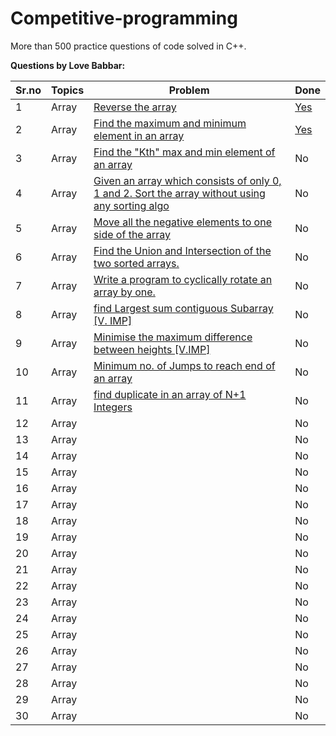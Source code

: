 # Competitive-programming
More than 500 practice questions of code solved in C++.




**Questions by Love Babbar:**


|Sr.no|Topics|Problem|Done|
|-----|------|-------|----|
|    1|Array|[Reverse the array](https://www.geeksforgeeks.org/write-a-program-to-reverse-an-array-or-string/)|[Yes](https://github.com/psp290/Competitive-programming/blob/main/Array/ReverseString.cpp)|
|2|Array|[Find the maximum and minimum element in an array](https://www.geeksforgeeks.org/maximum-and-minimum-in-an-array/)|[Yes](https://github.com/psp290/Competitive-programming/blob/main/Array/ReverseString.cpp)|
|3|Array|[Find the "Kth" max and min element of an array ](https://practice.geeksforgeeks.org/problems/kth-smallest-element/0)|No|
|4|Array|[Given an array which consists of only 0, 1 and 2. Sort the array without using any sorting algo](https://practice.geeksforgeeks.org/problems/sort-an-array-of-0s-1s-and-2s/0)|No|
|5|Array|[Move all the negative elements to one side of the array ](https://www.geeksforgeeks.org/move-negative-numbers-beginning-positive-end-constant-extra-space/)|No|
|6|Array|[Find the Union and Intersection of the two sorted arrays.](https://practice.geeksforgeeks.org/problems/union-of-two-arrays/0)|No|
|7|Array|[Write a program to cyclically rotate an array by one.](https://practice.geeksforgeeks.org/problems/cyclically-rotate-an-array-by-one/0)|No|
|8|Array|[find Largest sum contiguous Subarray [V. IMP]](https://practice.geeksforgeeks.org/problems/kadanes-algorithm/0)|No|
|9|Array|[Minimise the maximum difference between heights [V.IMP]](https://practice.geeksforgeeks.org/problems/minimize-the-heights3351/1)|No|
|10|Array|[Minimum no. of Jumps to reach end of an array](https://practice.geeksforgeeks.org/problems/minimum-number-of-jumps/0)|No|
|11|Array|[find duplicate in an array of N+1 Integers](https://leetcode.com/problems/find-the-duplicate-number/)|No|
|12|Array|[]()|No|
|13|Array|[]()|No|
|14|Array|[]()|No|
|15|Array|[]()|No|
|16|Array|[]()|No|
|17|Array|[]()|No|
|18|Array|[]()|No|
|19|Array|[]()|No|
|20|Array|[]()|No|
|21|Array|[]()|No|
|22|Array|[]()|No|
|23|Array|[]()|No|
|24|Array|[]()|No|
|25|Array|[]()|No|
|26|Array|[]()|No|
|27|Array|[]()|No|
|28|Array|[]()|No|
|29|Array|[]()|No|
|30|Array|[]()|No|
